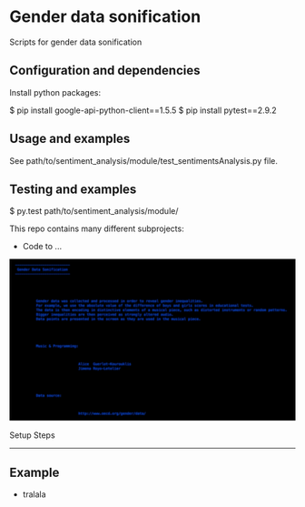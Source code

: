 # Gender data sonification

Scripts for gender data sonification

## Configuration and dependencies

Install python packages:

$ pip install google-api-python-client==1.5.5
$ pip install pytest==2.9.2


##  Usage and examples

See path/to/sentiment_analysis/module/test_sentimentsAnalysis.py file.

## Testing and examples

$ py.test path/to/sentiment_analysis/module/



This repo contains many different subprojects:
- Code to ...

![Sequence Schema](image.png)

Setup Steps
***********

Example
-----------------------------------------------
    
- tralala

